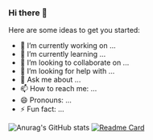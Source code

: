 ### Hi there 👋


Here are some ideas to get you started:

- 🔭 I’m currently working on ...
- 🌱 I’m currently learning ...
- 👯 I’m looking to collaborate on ...
- 🤔 I’m looking for help with ...
- 💬 Ask me about ...
- 📫 How to reach me: ...
- 😄 Pronouns: ...
- ⚡ Fun fact: ...

![Anurag's GitHub stats](https://github-readme-stats.vercel.app/api?username=ashkankhodapanah&show_icons=true&theme=radical)
[![Readme Card](https://github-readme-stats.vercel.app/api/pin/?username=ashkankhodapanah&repo=github-readme-stats)](https://github.com/anuraghazra/github-readme-stats)
